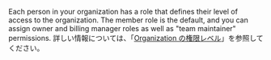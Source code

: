 Each person in your organization has a role that defines their level of access to the organization. The member role is the default, and you can assign owner and billing manager roles as well as "team maintainer" permissions. 詳しい情報については、「[Organization の権限レベル](/organizations/managing-peoples-access-to-your-organization-with-roles/permission-levels-for-an-organization)」を参照してください。
